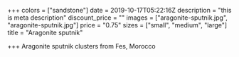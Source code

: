 +++
colors = ["sandstone"]
date = 2019-10-17T05:22:16Z
description = "this is meta description"
discount_price = ""
images = ["aragonite-sputnik.jpg", "aragonite-sputnik.jpg"]
price = "0.75"
sizes = ["small", "medium", "large"]
title = "Aragonite sputnik"

+++
Aragonite sputnik clusters from Fes, Morocco